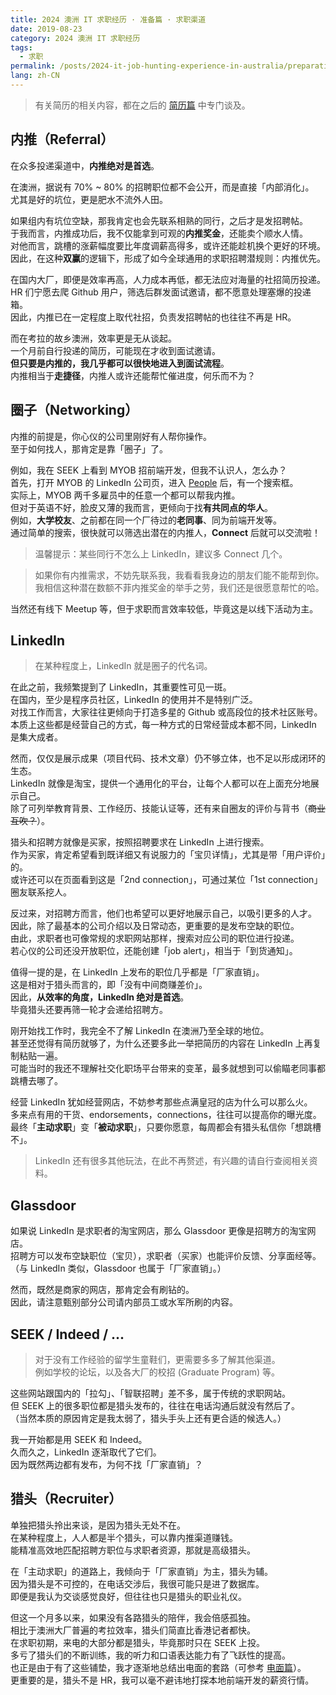 ```yaml
---
title: 2024 澳洲 IT 求职经历 · 准备篇 · 求职渠道
date: 2019-08-23
category: 2024 澳洲 IT 求职经历
tags:
  - 求职
permalink: /posts/2024-it-job-hunting-experience-in-australia/preparation/job-seek-channels
lang: zh-CN
---
```


> 有关简历的相关内容，都在之后的 [简历篇](../2-resume/index.md) 中专门谈及。

## 内推（Referral）

在众多投递渠道中，**内推绝对是首选**。

在澳洲，据说有 70% ~ 80% 的招聘职位都不会公开，而是直接「内部消化」。  
尤其是好的坑位，更是肥水不流外人田。

如果组内有坑位空缺，那我肯定也会先联系相熟的同行，之后才是发招聘帖。  
于我而言，内推成功后，我不仅能拿到可观的**内推奖金**，还能卖个顺水人情。  
对他而言，跳槽的涨薪幅度要比年度调薪高得多，或许还能趁机换个更好的环境。  
因此，在这种**双赢**的逻辑下，形成了如今全球通用的求职招聘潜规则：内推优先。

在国内大厂，即便是效率再高，人力成本再低，都无法应对海量的社招简历投递。  
HR 们宁愿去爬 Github 用户，筛选后群发面试邀请，都不愿意处理塞爆的投递箱。  
因此，内推已在一定程度上取代社招，负责发招聘帖的也往往不再是 HR。

而在考拉的故乡澳洲，效率更是无从谈起。  
一个月前自行投递的简历，可能现在才收到面试邀请。  
**但只要是内推的，我几乎都可以很快地进入到面试流程**。  
内推相当于**走捷径**，内推人或许还能帮忙催进度，何乐而不为？

## 圈子（Networking）

内推的前提是，你心仪的公司里刚好有人帮你操作。  
至于如何找人，那肯定是靠「圈子」了。

例如，我在 SEEK 上看到 MYOB 招前端开发，但我不认识人，怎么办？  
首先，打开 MYOB 的 LinkedIn 公司页，进入 [People](https://www.linkedin.com/company/myob/people) 后，有一个搜索框。  
实际上，MYOB 两千多雇员中的任意一个都可以帮我内推。  
但对于英语不好，脸皮又薄的我而言，更倾向于找**有共同点的华人**。  
例如，**大学校友**、之前都在同一个厂待过的**老同事**、同为前端开发等。  
通过简单的搜索，很快就可以筛选出潜在的内推人，**Connect** 后就可以交流啦！  

> 温馨提示：某些同行不怎么上 LinkedIn，建议多 Connect 几个。

> 如果你有内推需求，不妨先联系我，我看看我身边的朋友们能不能帮到你。  
> 我相信这种潜在数额不菲内推奖金的举手之劳，我们还是很愿意帮忙的哈。

当然还有线下 Meetup 等，但于求职而言效率较低，毕竟这是以线下活动为主。

## LinkedIn

> 在某种程度上，LinkedIn 就是圈子的代名词。

在此之前，我频繁提到了 LinkedIn，其重要性可见一斑。  
在国内，至少是程序员社区，LinkedIn 的使用并不是特别广泛。  
对找工作而言，大家往往更倾向于打造多星的 Github 或高段位的技术社区账号。  
本质上这些都是经营自己的方式，每一种方式的日常经营成本都不同，LinkedIn 是集大成者。

然而，仅仅是展示成果（项目代码、技术文章）仍不够立体，也不足以形成闭环的生态。  
LinkedIn 就像是淘宝，提供一个通用化的平台，让每个人都可以在上面充分地展示自己。  
除了可列举教育背景、工作经历、技能认证等，还有来自圈友的评价与背书（~~商业互吹？~~）。  

猎头和招聘方就像是买家，按照招聘要求在 LinkedIn 上进行搜索。  
作为买家，肯定希望看到既详细又有说服力的「宝贝详情」，尤其是带「用户评价」的。  
或许还可以在页面看到这是「2nd connection」，可通过某位「1st connection」圈友联系挖人。

反过来，对招聘方而言，他们也希望可以更好地展示自己，以吸引更多的人才。  
因此，除了最基本的公司介绍以及日常动态，更重要的是发布空缺的职位。  
由此，求职者也可像常规的求职网站那样，搜索对应公司的职位进行投递。  
若心仪的公司还没开放职位，还能创建「job alert」，相当于「到货通知」。

值得一提的是，在 LinkedIn 上发布的职位几乎都是「厂家直销」。  
这是相对于猎头而言的，即「没有中间商赚差价」。  
因此，**从效率的角度，LinkedIn 绝对是首选**。  
毕竟猎头还要再筛一轮才会递给招聘方。

刚开始找工作时，我完全不了解 LinkedIn 在澳洲乃至全球的地位。  
甚至还觉得有简历就够了，为什么还要多此一举把简历的内容在 LinkedIn 上再复制粘贴一遍。  
可能当时的我还不理解社交化职场平台带来的变革，最多就想到可以偷瞄老同事都跳槽去哪了。

经营 LinkedIn 犹如经营网店，不妨参考那些点满皇冠的店为什么可以那么火。  
多来点有用的干货、endorsements，connections，往往可以提高你的曝光度。  
最终「**主动求职**」变「**被动求职**」，只要你愿意，每周都会有猎头私信你「想跳槽不」。

> LinkedIn 还有很多其他玩法，在此不再赘述，有兴趣的请自行查阅相关资料。

## Glassdoor

如果说 LinkedIn 是求职者的淘宝网店，那么 Glassdoor 更像是招聘方的淘宝网店。  
招聘方可以发布空缺职位（宝贝），求职者（买家）也能评价反馈、分享面经等。  
（与 LinkedIn 类似，Glassdoor 也属于「厂家直销」。）

然而，既然是商家的网店，那肯定会有刷钻的。  
因此，请注意甄别部分公司请内部员工或水军所刷的内容。

## SEEK / Indeed / ...

> 对于没有工作经验的留学生童鞋们，更需要多多了解其他渠道。  
> 例如学校的论坛，以及各大厂的校招 (Graduate Program) 等。

这些网站跟国内的「拉勾」、「智联招聘」差不多，属于传统的求职网站。  
但 SEEK 上的很多职位都是猎头发布的，往往在电话沟通后就没有然后了。  
（当然本质的原因肯定是我太弱了，猎头手头上还有更合适的候选人。）

我一开始都是用 SEEK 和 Indeed。  
久而久之，LinkedIn 逐渐取代了它们。  
因为既然两边都有发布，为何不找「厂家直销」？

## 猎头（Recruiter）

单独把猎头拎出来谈，是因为猎头无处不在。  
在某种程度上，人人都是半个猎头，可以靠内推渠道赚钱。  
能精准高效地匹配招聘方职位与求职者资源，那就是高级猎头。

在「主动求职」的道路上，我倾向于「厂家直销」为主，猎头为辅。  
因为猎头是不可控的，在电话交涉后，我很可能只是进了数据库。  
即便是我认为交谈感觉良好，但往往也只是猎头的职业礼仪。

但这一个月多以来，如果没有各路猎头的陪伴，我会倍感孤独。  
相比于澳洲大厂普遍的考拉效率，猎头们简直比香港记者都快。  
在求职初期，来电的大部分都是猎头，毕竟那时只在 SEEK 上投。  
多亏了猎头们的不断训练，我的听力和口语表达能力有了飞跃性的提高。  
也正是由于有了这些铺垫，我才逐渐地总结出电面的套路（可参考 [电面篇](../3-interviews/1-phone-screening.md)）。  
更重要的是，猎头不是 HR，我可以毫不避讳地打探本地前端开发的薪资行情。
